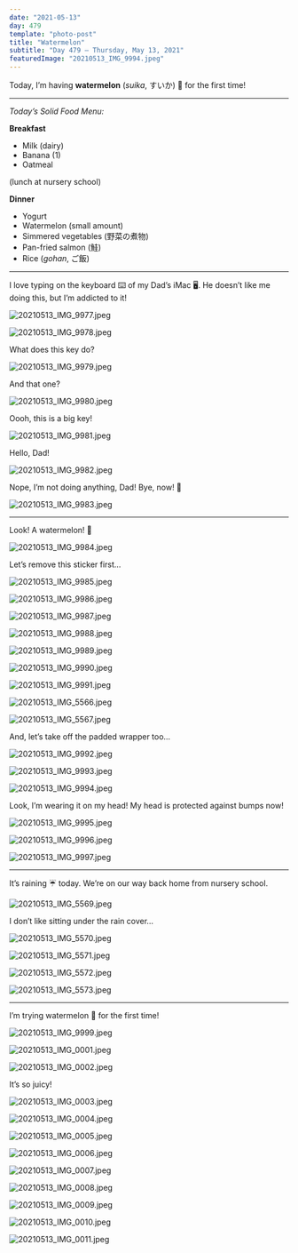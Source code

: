 ```yaml
---
date: "2021-05-13"
day: 479
template: "photo-post"
title: "Watermelon"
subtitle: "Day 479 – Thursday, May 13, 2021"
featuredImage: "20210513_IMG_9994.jpeg"
---
```


Today, I’m having <b>watermelon</b> (*suika*, すいか) 🍉 for the first time!

<hr />

_Today’s Solid Food Menu:_

**Breakfast**

- Milk (dairy)
- Banana (1)
- Oatmeal

(lunch at nursery school)

**Dinner**

- Yogurt
- Watermelon (small amount)
- Simmered vegetables (野菜の煮物)
- Pan-fried salmon (鮭)
- Rice (*gohan*, ご飯)

<hr />

I love typing on the keyboard ⌨️ of my Dad’s iMac 🖥. He doesn’t like me doing this, but I’m addicted to it!

![20210513_IMG_9977.jpeg](20210513_IMG_9977.jpeg)

![20210513_IMG_9978.jpeg](20210513_IMG_9978.jpeg)

What does this key do?

![20210513_IMG_9979.jpeg](20210513_IMG_9979.jpeg)

And that one?

![20210513_IMG_9980.jpeg](20210513_IMG_9980.jpeg)

Oooh, this is a big key!

![20210513_IMG_9981.jpeg](20210513_IMG_9981.jpeg)

Hello, Dad!

![20210513_IMG_9982.jpeg](20210513_IMG_9982.jpeg)

Nope, I’m not doing anything, Dad! Bye, now! 👋

![20210513_IMG_9983.jpeg](20210513_IMG_9983.jpeg)

<hr />

Look! A watermelon! 🍉

![20210513_IMG_9984.jpeg](20210513_IMG_9984.jpeg)

Let’s remove this sticker first…

![20210513_IMG_9985.jpeg](20210513_IMG_9985.jpeg)

![20210513_IMG_9986.jpeg](20210513_IMG_9986.jpeg)

![20210513_IMG_9987.jpeg](20210513_IMG_9987.jpeg)

![20210513_IMG_9988.jpeg](20210513_IMG_9988.jpeg)

![20210513_IMG_9989.jpeg](20210513_IMG_9989.jpeg)

![20210513_IMG_9990.jpeg](20210513_IMG_9990.jpeg)

![20210513_IMG_9991.jpeg](20210513_IMG_9991.jpeg)

![20210513_IMG_5566.jpeg](20210513_IMG_5566.jpeg)

![20210513_IMG_5567.jpeg](20210513_IMG_5567.jpeg)

And, let’s take off the padded wrapper too…

![20210513_IMG_9992.jpeg](20210513_IMG_9992.jpeg)

![20210513_IMG_9993.jpeg](20210513_IMG_9993.jpeg)

![20210513_IMG_9994.jpeg](20210513_IMG_9994.jpeg)

Look, I’m wearing it on my head! My head is protected against bumps now!

![20210513_IMG_9995.jpeg](20210513_IMG_9995.jpeg)

![20210513_IMG_9996.jpeg](20210513_IMG_9996.jpeg)

![20210513_IMG_9997.jpeg](20210513_IMG_9997.jpeg)

<hr />

It’s raining ☔️ today. We’re on our way back home from nursery school.

![20210513_IMG_5569.jpeg](20210513_IMG_5569.jpeg)

I don’t like sitting under the rain cover…

![20210513_IMG_5570.jpeg](20210513_IMG_5570.jpeg)

![20210513_IMG_5571.jpeg](20210513_IMG_5571.jpeg)

![20210513_IMG_5572.jpeg](20210513_IMG_5572.jpeg)

![20210513_IMG_5573.jpeg](20210513_IMG_5573.jpeg)

<hr />

I’m trying watermelon 🍉 for the first time! 

![20210513_IMG_9999.jpeg](20210513_IMG_9999.jpeg)

![20210513_IMG_0001.jpeg](20210513_IMG_0001.jpeg)

![20210513_IMG_0002.jpeg](20210513_IMG_0002.jpeg)

It’s so juicy!

![20210513_IMG_0003.jpeg](20210513_IMG_0003.jpeg)

![20210513_IMG_0004.jpeg](20210513_IMG_0004.jpeg)

![20210513_IMG_0005.jpeg](20210513_IMG_0005.jpeg)

![20210513_IMG_0006.jpeg](20210513_IMG_0006.jpeg)

![20210513_IMG_0007.jpeg](20210513_IMG_0007.jpeg)

![20210513_IMG_0008.jpeg](20210513_IMG_0008.jpeg)

![20210513_IMG_0009.jpeg](20210513_IMG_0009.jpeg)

![20210513_IMG_0010.jpeg](20210513_IMG_0010.jpeg)

![20210513_IMG_0011.jpeg](20210513_IMG_0011.jpeg)
